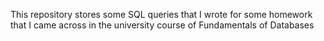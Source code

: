 This repository stores some SQL queries that I wrote for some homework that I came across in the university course of Fundamentals of Databases
